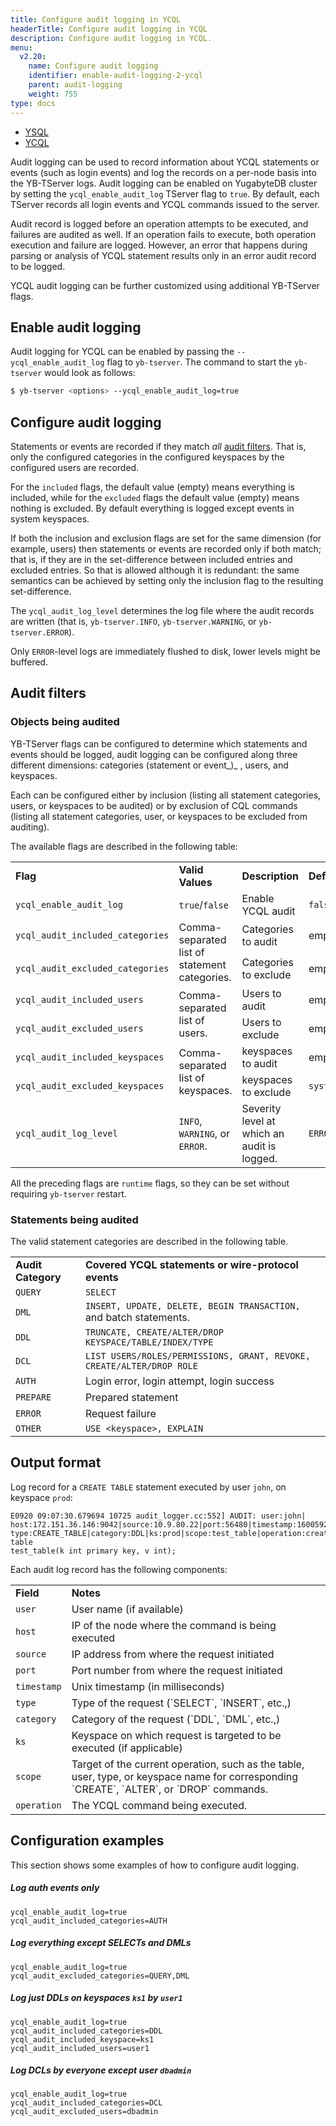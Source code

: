 ```yaml
---
title: Configure audit logging in YCQL
headerTitle: Configure audit logging in YCQL
description: Configure audit logging in YCQL.
menu:
  v2.20:
    name: Configure audit logging
    identifier: enable-audit-logging-2-ycql
    parent: audit-logging
    weight: 755
type: docs
---
```


<ul class="nav nav-tabs-alt nav-tabs-yb">
  <li >
    <a href="../audit-logging-ysql/" class="nav-link">
      <i class="icon-postgres" aria-hidden="true"></i>
      YSQL
    </a>
  </li>
  <li >
    <a href="../audit-logging-ycql/" class="nav-link active">
      <i class="icon-cassandra" aria-hidden="true"></i>
      YCQL
    </a>
  </li>
</ul>

Audit logging can be used to record information about YCQL statements or events (such as login events) and log the records on a per-node basis into the YB-TServer logs. Audit logging can be enabled on YugabyteDB cluster by setting the `ycql_enable_audit_log` TServer flag to `true`. By default, each TServer records all login events and YCQL commands issued to the server.

Audit record is logged before an operation attempts to be executed, and failures are audited as well. If an operation fails to execute, both operation execution and failure are logged. However, an error that happens during parsing or analysis of YCQL statement results only in an error audit record to be logged.

YCQL audit logging can be further customized using additional YB-TServer flags.

## Enable audit logging

Audit logging for YCQL can be enabled by passing the `--ycql_enable_audit_log` flag to `yb-tserver`. The command to start the `yb-tserver` would look as follows:

```sh
$ yb-tserver <options> --ycql_enable_audit_log=true
```

## Configure audit logging

Statements or events are recorded if they match _all_ [audit filters](#audit-filters). That is, only the configured categories in the configured keyspaces by the configured users are recorded.

For the `included` flags, the default value (empty) means everything is included, while for the `excluded` flags the default value (empty) means nothing is excluded. By default everything is logged except events in system keyspaces.

If both the inclusion and exclusion flags are set for the same dimension (for example, users) then statements or events are recorded only if both match; that is, if they are in the set-difference between included entries and excluded entries. So that is allowed although it is redundant: the same semantics can be achieved by setting only the inclusion flag to the resulting set-difference.

The `ycql_audit_log_level` determines the log file where the audit records are written (that is, `yb-tserver.INFO`, `yb-tserver.WARNING`, or `yb-tserver.ERROR`).

Only `ERROR`-level logs are immediately flushed to disk, lower levels might be buffered.

## Audit filters

### Objects being audited

YB-TServer flags can be configured to determine which statements and events should be logged, audit logging can be configured along three different dimensions: categories (statement or event_)_ , users, and keyspaces.

Each can be configured either by inclusion (listing all statement categories, users, or keyspaces to be audited) or by exclusion of CQL commands (listing all statement categories, user, or keyspaces to be excluded from auditing).

The available flags are described in the following table:

<table>
  <tr>
   <td><strong>Flag</strong></td>
   <td><strong>Valid Values</strong></td>
   <td><strong>Description</strong></td>
   <td><strong>Default Value</strong></td>
  </tr>
  <tr>
   <td><code>ycql_enable_audit_log</code></td>
   <td><code>true</code>/<code>false</code></td>
   <td>Enable YCQL audit</td>
   <td><code>false</code></td>
  </tr>
  <tr>
   <td><code>ycql_audit_included_categories</code></td>
   <td rowspan="2" >Comma-separated list of statement categories.</td>
   <td>Categories to audit</td>
   <td>empty</td>
  </tr>
  <tr>
   <td><code>ycql_audit_excluded_categories</code></td>
   <td>Categories to exclude</td>
   <td>empty</td>
  </tr>
  <tr>
   <td><code>ycql_audit_included_users</code></td>
   <td rowspan="2" >Comma-separated list of users.</td>
   <td>Users to audit</td>
   <td>empty</td>
  </tr>
  <tr>
   <td><code>ycql_audit_excluded_users</code></td>
   <td>Users to exclude</td>
   <td>empty</td>
  </tr>
  <tr>
   <td><code>ycql_audit_included_keyspaces</code></td>
   <td rowspan="2" >Comma-separated list of keyspaces.</td>
   <td>keyspaces to audit</td>
   <td>empty</td>
  </tr>
  <tr>
   <td><code>ycql_audit_excluded_keyspaces</code></td>
   <td>keyspaces to exclude</td>
   <td><code>system,system_schema,system_virtual_schema,system_auth</code></td>
  </tr>
  <tr>
   <td><code>ycql_audit_log_level</code></td>
   <td><code>INFO</code>, <code>WARNING</code>, or <code>ERROR</code>.</td>
   <td>Severity level at which an audit is logged.</td>
   <td><code>ERROR</code></td>
  </tr>
</table>

All the preceding flags are `runtime` flags, so they can be set without requiring `yb-tserver` restart.

### Statements being audited

The valid statement categories are described in the following table.

<table>
  <tr>
   <td><strong>Audit Category</strong>
   </td>
   <td><strong>Covered YCQL statements or wire-protocol events</strong>
   </td>
  </tr>
  <tr>
   <td><code>QUERY</code>
   </td>
   <td><code>SELECT</code>
   </td>
  </tr>
  <tr>
   <td><code>DML</code>
   </td>
   <td><code>INSERT, UPDATE, DELETE, BEGIN TRANSACTION, </code>and batch statements.
   </td>
  </tr>
  <tr>
   <td><code>DDL</code>
   </td>
   <td><code>TRUNCATE, CREATE/ALTER/DROP KEYSPACE/TABLE/INDEX/TYPE </code>
   </td>
  </tr>
  <tr>
   <td><code>DCL</code>
   </td>
   <td><code>LIST USERS/ROLES/PERMISSIONS, GRANT, REVOKE, CREATE/ALTER/DROP ROLE</code>
   </td>
  </tr>
  <tr>
   <td><code>AUTH</code>
   </td>
   <td>Login error, login attempt, login success
   </td>
  </tr>
  <tr>
   <td><code>PREPARE</code>
   </td>
   <td>Prepared statement
   </td>
  </tr>
  <tr>
   <td><code>ERROR</code>
   </td>
   <td>Request failure
   </td>
  </tr>
  <tr>
   <td><code>OTHER</code>
   </td>
   <td><code>USE &lt;keyspace>, EXPLAIN</code>
   </td>
  </tr>
</table>

## Output format

Log record for a `CREATE TABLE` statement executed by user `john`, on keyspace `prod`:

```output
E0920 09:07:30.679694 10725 audit_logger.cc:552] AUDIT: user:john|
host:172.151.36.146:9042|source:10.9.80.22|port:56480|timestamp:1600592850679|
type:CREATE_TABLE|category:DDL|ks:prod|scope:test_table|operation:create table
test_table(k int primary key, v int);
```

Each audit log record has the following components:

<table>
  <tr>
   <td><strong>Field</strong>

   </td>
   <td><strong>Notes</strong>

   </td>
  </tr>
  <tr>
   <td><code>user</code></td>
   <td>User name (if available)</td>
  </tr>
  <tr>
   <td><code>host</code>
   </td>
   <td>IP of the node where the command is being executed
   </td>
  </tr>
  <tr>
   <td><code>source</code>
   </td>
   <td>IP address from where the request initiated
   </td>
  </tr>
  <tr>
   <td><code>port</code>
   </td>
   <td>Port number from where the request initiated
   </td>
  </tr>
  <tr>
   <td><code>timestamp</code>
   </td>
   <td>Unix timestamp (in milliseconds)
   </td>
  </tr>
  <tr>
   <td><code>type</code>
   </td>
   <td>Type of the request (`SELECT`, `INSERT`, etc.,)
   </td>
  </tr>
  <tr>
   <td><code>category</code>
   </td>
   <td>Category of the request (`DDL`, `DML`, etc.,)
   </td>
  </tr>
  <tr>
   <td><code>ks</code>
   </td>
   <td>Keyspace on which request is targeted to be executed (if applicable)
   </td>
  </tr>
  <tr>
   <td><code>scope</code>
   </td>
   <td>Target of the current operation, such as the table, user, type, or keyspace name for corresponding `CREATE`, `ALTER`, or `DROP` commands.
   </td>
  </tr>
  <tr>
   <td><code>operation</code>
   </td>
   <td>The YCQL command being executed.
   </td>
  </tr>
</table>

## Configuration examples

This section shows some examples of how to configure audit logging.

##### Log auth events only

```output
ycql_enable_audit_log=true
ycql_audit_included_categories=AUTH
```

##### Log everything except SELECTs and DMLs

```output
ycql_enable_audit_log=true
ycql_audit_excluded_categories=QUERY,DML
```

##### Log just DDLs on keyspaces `ks1` by `user1`

```output
ycql_enable_audit_log=true
ycql_audit_included_categories=DDL
ycql_audit_included_keyspace=ks1
ycql_audit_included_users=user1
```

##### Log DCLs by everyone except user `dbadmin`

```output
ycql_enable_audit_log=true
ycql_audit_included_categories=DCL
ycql_audit_excluded_users=dbadmin
```

